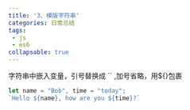 ```yaml
---
title: '3、模版字符串'
categories: 日常总结
tags:
 - js
 - es6
collapsable: true
---
```


字符串中嵌入变量，引号替换成 `` ,加号省略，用${}包裹
```js
let name = "Bob", time = "today";
`Hello ${name}, how are you ${time}?`
```

